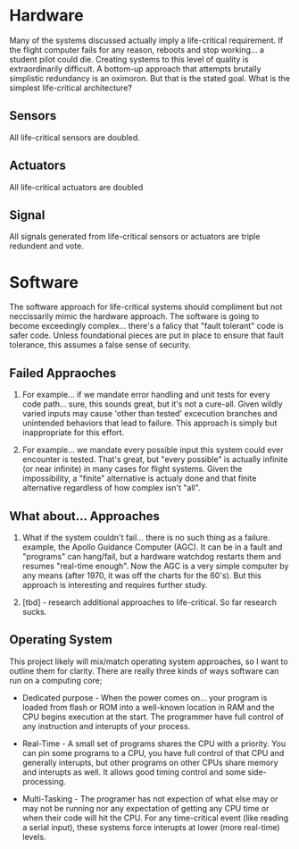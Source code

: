 # Hardware

Many of the systems discussed actually imply a life-critical requirement.  If the flight computer fails for any reason, reboots and stop working... a student pilot could die.  Creating systems to this level of quality is extraordinarily difficult.  A bottom-up approach that attempts brutally simplistic redundancy is an oximoron.  But that is the stated goal. What is the simplest life-critical architecture?

## Sensors

All life-critical sensors are doubled.

## Actuators

All life-critical actuators are doubled

## Signal

All signals generated from life-critical sensors or actuators are triple redundent and vote.

# Software

The software approach for life-critical systems should compliment but not neccissarily mimic the hardware approach.  The software is going to become exceedingly complex... there's a falicy that "fault tolerant" code is safer code.  Unless foundational pieces are put in place to ensure that fault tolerance, this assumes a false sense of security. 

## Failed Appraoches

1. For example... if we mandate error handling and unit tests for every code path... sure, this sounds great, but it's not a cure-all.  Given wildly varied inputs may cause 'other than tested' excecution branches and unintended behaviors that lead to failure.   This approach is simply but inappropriate for this effort. 

1. For example... we mandate every possible input this system could ever encounter is tested.  That's great, but "every possible" is actually infinite (or near infinite) in many cases for flight systems.  Given the impossibility, a "finite" alternative is actualy done and that finite alternative regardless of how complex isn't "all".

## What about... Approaches

1. What if the system couldn't fail... there is no such thing as a failure.  example, the Apollo Guidance Computer (AGC).  It can be in a fault and "programs" can hang/fail, but a hardware watchdog restarts them and resumes "real-time enough".  Now the AGC is a very simple computer by any means (after 1970, it was off the charts for the 60's).  But this approach is interesting and requires further study.

1.  [tbd] - research additional approaches to life-critical.  So far research sucks.


## Operating System

This project likely will mix/match operating system approaches, so I want to outline them for clarity. There are really three kinds of ways software can run on a computing core;

- Dedicated purpose - When the power comes on... your program is loaded from flash or ROM into a well-known location in RAM and the CPU begins execution at the start.  The programmer have full control of any instruction and interupts of your process.

- Real-Time - A small set of programs shares the CPU with a priority.  You can pin some programs to a CPU, you have full control of that CPU and generally interupts, but other programs on other CPUs share memory and interupts as well.  It allows good timing control and some side-processing.

- Multi-Tasking - The programer has not expection of what else may or may not be running nor any expectation of getting any CPU time or when their code will hit the CPU. For any time-critical event (like reading a serial input), these systems force interupts at lower (more real-time) levels.


